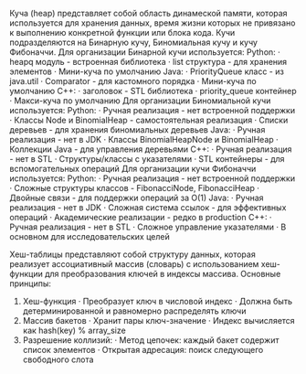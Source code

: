 Куча (heap) представляет собой область динамеской памяти, которая используется для хранения данных, время жизни которых не привязано к выполнению конкретной функции или блока кода. Кучи подразделяются на Бинарную кучу, Биномиальная кучу и кучу Фибоначчи. Для организации Бинарной кучи используется:
Python:
· heapq модуль - встроенная библиотека
· list структура - для хранения элементов
· Мини-куча по умолчанию
Java:
· PriorityQueue класс - из java.util
· Comparator - для кастомного порядка
· Мини-куча по умолчанию
C++:
· <queue> заголовок - STL библиотека
· priority_queue контейнер
· Макси-куча по умолчанию
Для организации Биномиальной кучи используется:
Python:
· Ручная реализация - нет встроенной поддержки
· Классы Node и BinomialHeap - самостоятельная реализация
· Списки деревьев - для хранения биномиальных деревьев
Java:
· Ручная реализация - нет в JDK
· Классы BinomialHeapNode и BinomialHeap
· Коллекции Java - для управления деревьями
C++:
· Ручная реализация - нет в STL
· Структуры/классы с указателями
· STL контейнеры - для вспомогательных операций
Для организации кучи Фибоначчи используется:
Python:
· Ручная реализация - нет встроенной поддержки
· Сложные структуры классов - FibonacciNode, FibonacciHeap
· Двойные связи - для поддержки операций за O(1)
Java:
· Ручная реализация - нет в JDK
· Сложная система ссылок - для эффективных операций
· Академические реализации - редко в production
C++:
· Ручная реализация - нет в STL
· Сложное управление указателями
· В основном для исследовательских целей

Хеш-таблицы представляют собой структуру данных, которая реализует ассоциативный массив (словарь) с использованием хеш-функции для преобразования ключей в индексы массива. Основные принципы:
1. Хеш-функция
· Преобразует ключ в числовой индекс
· Должна быть детерминированной и равномерно распределять ключи
2. Массив бакетов
· Хранит пары ключ-значение
· Индекс вычисляется как hash(key) % array_size
3. Разрешение коллизий:
· Метод цепочек: каждый бакет содержит список элементов
· Открытая адресация: поиск следующего свободного слота